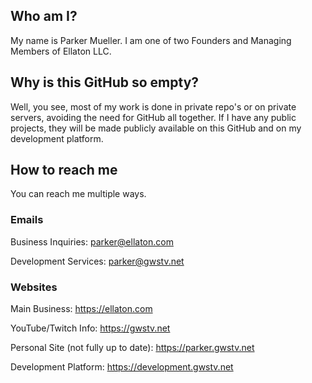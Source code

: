 ## Who am I?
My name is Parker Mueller. I am one of two Founders and Managing Members of Ellaton LLC. 

## Why is this GitHub so empty?
Well, you see, most of my work is done in private repo's or on private servers, avoiding the need for GitHub all together. If I have any public projects, they will be made publicly available on this GitHub and on my development platform. 

## How to reach me
You can reach me multiple ways.

### Emails
Business Inquiries: parker@ellaton.com

Development Services: parker@gwstv.net

### Websites
Main Business: https://ellaton.com

YouTube/Twitch Info: https://gwstv.net

Personal Site (not fully up to date): https://parker.gwstv.net

Development Platform: https://development.gwstv.net
